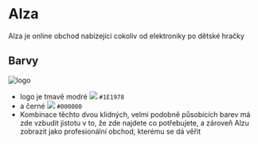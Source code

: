 # Alza
Alza je online obchod nabízející cokoliv od elektroniky po dětské hračky

## Barvy
![logo](https://upload.wikimedia.org/wikipedia/commons/f/f6/Alza_logo.png)
- logo je tmavě modré ![](https://via.placeholder.com/1E1978/f7911a.png) `#1E1978`
- a černé ![](https://via.placeholder.com/000000/f7911a.png) `#000000`
- Kombinace těchto dvou klidných, velmi podobně působících barev má zde vzbudit jistotu v to, že zde najdete co potřebujete, a zároveň  Alzu  zobrazit jako profesionální obchod, kterému se dá věřit